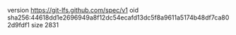 version https://git-lfs.github.com/spec/v1
oid sha256:44618dd1e2696949a8f12dc54ecafd13dc5f8a9611a5174b48df7ca802d9fdf1
size 2831
